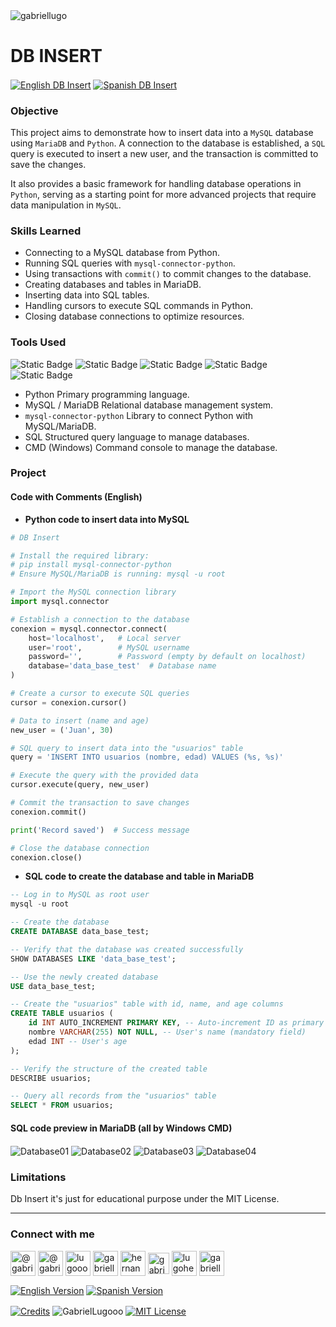 <img align="center" src="https://media.licdn.com/dms/image/v2/D4D16AQGUNxQ7NSC05A/profile-displaybackgroundimage-shrink_350_1400/profile-displaybackgroundimage-shrink_350_1400/0/1738695150340?e=1749686400&v=beta&t=hBmszzzG0Zu-m7ZxeCdU5VxgDWqIZuWB0vnrMycuqY4" alt="gabriellugo" />

# DB INSERT

<a href="https://github.com/GabrielLugooo/DB-Insert" target="_blank" rel="noreferrer noopener"> <img align="center" src="https://img.shields.io/badge/English%20DB%20Insert-000000" alt="English DB Insert" /></a>
<a href="https://github.com/GabrielLugooo/DB-Insert/blob/main/README%20Spanish.md" target="_blank" rel="noreferrer noopener"> <img align="center" src="https://img.shields.io/badge/Spanish%20DB%20Insert-green" alt="Spanish DB Insert" /></a>

### Objective

This project aims to demonstrate how to insert data into a `MySQL` database using `MariaDB` and `Python`. A connection to the database is established, a `SQL` query is executed to insert a new user, and the transaction is committed to save the changes.

It also provides a basic framework for handling database operations in `Python`, serving as a starting point for more advanced projects that require data manipulation in `MySQL`.

### Skills Learned

- Connecting to a MySQL database from Python.
- Running SQL queries with `mysql-connector-python`.
- Using transactions with `commit()` to commit changes to the database.
- Creating databases and tables in MariaDB.
- Inserting data into SQL tables.
- Handling cursors to execute SQL commands in Python.
- Closing database connections to optimize resources.

### Tools Used

![Static Badge](https://img.shields.io/badge/Python-000000?logo=python&logoSize=auto)
![Static Badge](https://img.shields.io/badge/MySQL-000000?logo=mysql&logoSize=auto)
![Static Badge](https://img.shields.io/badge/MariaDB-000000?logo=mariadb&logoSize=auto)
![Static Badge](https://img.shields.io/badge/SQL-000000?logo=sql&logoSize=auto)
![Static Badge](https://img.shields.io/badge/Bash%20CMD-000000?logo=bash&logoSize=auto)

- Python Primary programming language.
- MySQL / MariaDB Relational database management system.
- `mysql-connector-python` Library to connect Python with MySQL/MariaDB.
- SQL Structured query language to manage databases.
- CMD (Windows) Command console to manage the database.

### Project

#### Code with Comments (English)

- **Python code to insert data into MySQL**

```python
# DB Insert

# Install the required library:
# pip install mysql-connector-python
# Ensure MySQL/MariaDB is running: mysql -u root

# Import the MySQL connection library
import mysql.connector

# Establish a connection to the database
conexion = mysql.connector.connect(
    host='localhost',   # Local server
    user='root',        # MySQL username
    password='',        # Password (empty by default on localhost)
    database='data_base_test'  # Database name
)

# Create a cursor to execute SQL queries
cursor = conexion.cursor()

# Data to insert (name and age)
new_user = ('Juan', 30)

# SQL query to insert data into the "usuarios" table
query = 'INSERT INTO usuarios (nombre, edad) VALUES (%s, %s)'

# Execute the query with the provided data
cursor.execute(query, new_user)

# Commit the transaction to save changes
conexion.commit()

print('Record saved')  # Success message

# Close the database connection
conexion.close()
```

- **SQL code to create the database and table in MariaDB**

```sql
-- Log in to MySQL as root user
mysql -u root

-- Create the database
CREATE DATABASE data_base_test;

-- Verify that the database was created successfully
SHOW DATABASES LIKE 'data_base_test';

-- Use the newly created database
USE data_base_test;

-- Create the "usuarios" table with id, name, and age columns
CREATE TABLE usuarios (
    id INT AUTO_INCREMENT PRIMARY KEY, -- Auto-increment ID as primary key
    nombre VARCHAR(255) NOT NULL, -- User's name (mandatory field)
    edad INT -- User's age
);

-- Verify the structure of the created table
DESCRIBE usuarios;

-- Query all records from the "usuarios" table
SELECT * FROM usuarios;
```

#### SQL code preview in MariaDB (all by Windows CMD)

<img align="center" src="https://i.imgur.com/ZO9TsjB.jpeg" alt="Database01" />
<img align="center" src="https://i.imgur.com/G4rKQV8.jpeg" alt="Database02" />
<img align="center" src="https://i.imgur.com/zypP0gc.jpeg" alt="Database03" />
<img align="center" src="https://i.imgur.com/i2KFgMd.jpeg" alt="Database04" />

### Limitations

Db Insert it's just for educational purpose under the MIT License.

---

<h3 align="left">Connect with me</h3>

<p align="left">
<a href="https://www.youtube.com/@gabriellugooo" target="_blank" rel="noreferrer noopener"> <img align="center" src="https://img.icons8.com/?size=50&id=55200&format=png" alt="@gabriellugooo" height="40" width="40" /></a>
<a href="http://www.tiktok.com/@gabriellugooo" target="_blank" rel="noreferrer noopener"> <img align="center" src="https://img.icons8.com/?size=50&id=118638&format=png" alt="@gabriellugooo" height="40" width="40" /></a>
<a href="https://instagram.com/lugooogabriel" target="_blank" rel="noreferrer noopener"> <img align="center" src="https://img.icons8.com/?size=50&id=32309&format=png" alt="lugooogabriel" height="40" width="40" /></a>
<a href="https://twitter.com/gabriellugo__" target="_blank" rel="noreferrer noopener"> <img align="center" src="https://img.icons8.com/?size=50&id=phOKFKYpe00C&format=png" alt="gabriellugo__" height="40" width="40" /></a>
<a href="https://www.linkedin.com/in/hernando-gabriel-lugo" target="_blank" rel="noreferrer noopener"> <img align="center" src="https://img.icons8.com/?size=50&id=8808&format=png" alt="hernando-gabriel-lugo" height="40" width="40" /></a>
<a href="https://github.com/GabrielLugooo" target="_blank" rel="noreferrer noopener"> <img align="center" src="https://img.icons8.com/?size=80&id=AngkmzgE6d3E&format=png" alt="gabriellugooo" height="34" width="34" /></a>
<a href="mailto:lugohernandogabriel@gmail.com"> <img align="center" src="https://img.icons8.com/?size=50&id=38036&format=png" alt="lugohernandogabriel@gmail.com" height="40" width="40" /></a>
<a href="https://linktr.ee/gabriellugooo" target="_blank" rel="noreferrer noopener"> <img align="center" src="https://simpleicons.org/icons/linktree.svg" alt="gabriellugooo" height="40" width="40" /></a>
</p>

<p align="left">
<a href="https://github.com/GabrielLugooo/GabrielLugooo/blob/main/README.md" target="_blank" rel="noreferrer noopener"> <img align="center" src="https://img.shields.io/badge/English%20Version-000000" alt="English Version" /></a>
<a href="https://github.com/GabrielLugooo/GabrielLugooo/blob/main/Readme%20Spanish.md" target="_blank" rel="noreferrer noopener"> <img align="center" src="https://img.shields.io/badge/Spanish%20Version-Green" alt="Spanish Version" /></a>
</p>

<a href="https://linktr.ee/gabriellugooo" target="_blank" rel="noreferrer noopener"> <img align="center" src="https://img.shields.io/badge/Credits-Gabriel%20Lugo-green" alt="Credits" /></a>
<img align="center" src="https://komarev.com/ghpvc/?username=GabrielLugoo&label=Profile%20views&color=green&base=2000" alt="GabrielLugooo" />
<a href="" target="_blank" rel="noreferrer noopener"> <img align="center" src="https://img.shields.io/badge/License-MIT-green" alt="MIT License" /></a>

